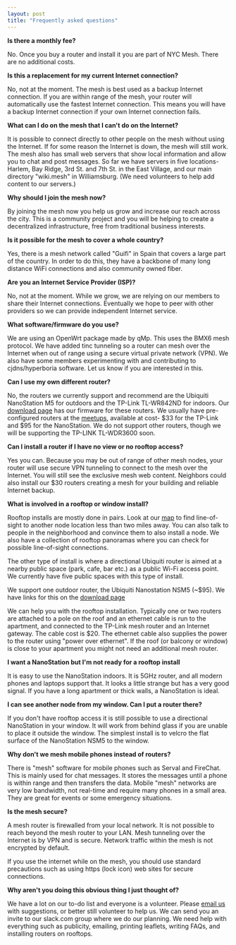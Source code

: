 ```yaml
---
layout: post
title: "Frequently asked questions"
---
```


**Is there a monthly fee?**

No. Once you buy a router and install it you are part of NYC Mesh. There are no additional costs.

**Is this a replacement for my current Internet connection?**

No, not at the moment. The mesh is best used as a backup Internet connection. If you are within range of the mesh, your router will automatically use the fastest Internet connection. This means you will have a backup Internet connection if your own Internet connection fails.

**What can I do on the mesh that I can't do on the Internet?**

It is possible to connect directly to other people on the mesh without using the Internet. If for some reason the Internet is down, the mesh will still work. The mesh also has small web servers that show local information and allow you to chat and post messages. So far we have servers in five locations- Harlem, Bay Ridge, 3rd St. and 7th St. in the East Village, and our main directory "wiki.mesh" in Williamsburg. (We need volunteers to help add content to our servers.)

**Why should I join the mesh now?**

By joining the mesh now you help us grow and increase our reach across the city. This is a community project and you will be helping to create a decentralized infrastructure, free from traditional business interests.

**Is it possible for the mesh to cover a whole country?**

Yes, there is a mesh network called "Guifi" in Spain that covers a large part of the country. In order to do this, they have a backbone of many long distance WiFi connections and also community owned fiber.

**Are you an Internet Service Provider (ISP)?**

No, not at the moment. While we grow, we are relying on our members to share their Internet connections. Eventually we hope to peer with other providers so we can provide independent Internet service.

**What software/firmware do you use?**

We are using an OpenWrt package made by qMp. This uses the BMX6 mesh protocol. We have added tinc tunneling so a router can mesh over the Internet when out of range using a secure virtual private network (VPN). We also have some members experimenting with and contributing to cjdns/hyperboria software. Let us know if you are interested in this.

**Can I use my own different router?**

No, the routers we currently support and recommend are the Ubiquiti NanoStation M5 for outdoors and the TP-Link TL-WR842ND for indoors. Our [download page](../download) has our firmware for these routers. We usually have pre-configured routers at the [meetups](http://www.meetup.com/nycmesh), available at cost- $33 for the TP-Link and $95 for the NanoStation. We do not support other routers, though we will be supporting the TP-LINK TL-WDR3600 soon.

**Can I install a router if I have no view or no rooftop access?**

Yes you can. Because you may be out of range of other mesh nodes, your router will use secure VPN tunneling to connect to the mesh over the Internet. You will still see the exclusive mesh web content. Neighbors could also install our $30 routers creating a mesh for your building and reliable Internet backup. 

**What is involved in a rooftop or window install?**

Rooftop installs are mostly done in pairs. Look at our [map](../map) to find line-of-sight to another node location less than two miles away. You can also talk to people in the neighborhood and convince them to also install a node. We also have a collection of rooftop panoramas where you can check for possible line-of-sight connections. 

The other type of install is where a directional Ubiquiti router is aimed at a nearby public space (park, cafe, bar etc.) as a public Wi-Fi access point. We currently have five public spaces with this type of install. 

We support one outdoor router, the Ubiquiti Nanostation NSM5 (~$95). We have links for this on the [download page](../download)

We can help you with the rooftop installation. Typically one or two routers are attached to a pole on the roof and an ethernet cable is run to the apartment, and connected to the TP-Link mesh router and an Internet gateway. The cable cost is $20. The ethernet cable also supplies the power to the router using "power over ethernet". If the roof (or balcony or window) is close to your apartment you might not need an additional mesh router.

**I want a NanoStation but I'm not ready for a rooftop install**

It is easy to use the NanoStation indoors. It is 5GHz router, and all modern phones and laptops support that. It looks a little strange but has a very good signal. If you have a long apartment or thick walls, a NanoStation is ideal.

**I can see another node from my window. Can I put a router there?**

If you don't have rooftop access it is still possible to use a directional NanoStation in your window. It will work from behind glass if you are unable to place it outside the window. The simplest install is to velcro the flat surface of the NanoStation NSM5 to the window.

**Why don't we mesh mobile phones instead of routers?**

There is "mesh" software for mobile phones such as Serval and FireChat. This is mainly used for chat messages. It stores the messages until a phone is within range and then transfers the data. Mobile "mesh" networks are very low bandwidth, not real-time and require many phones in a small area. They are great for events or some emergency situations.

**Is the mesh secure?**

A mesh router is firewalled from your local network. It is not possible to reach beyond the mesh router to your LAN. Mesh tunneling over the Internet is by VPN and is secure. Network traffic within the mesh is not encrypted by default.

If you use the internet while on the mesh, you should use standard precautions such as using https (lock icon) web sites for secure connections.

**Why aren't you doing this obvious thing I just thought of?**

We have a lot on our to-do list and everyone is a volunteer. Please [email us](mailto:contact@nycmesh.net) with suggestions, or better still volunteer to help us. We can send you an invite to our slack.com group where we do our planning. We need help with everything such as publicity, emailing, printing leaflets, writing FAQs, and installing routers on rooftops.










 

